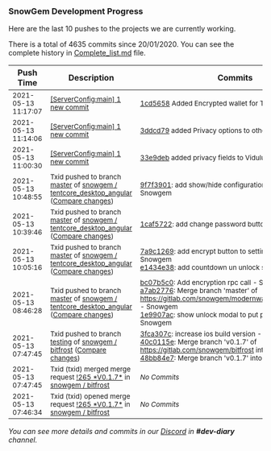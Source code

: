 
### SnowGem Development Progress

Here are the last 10 pushes to the projects we are currently working.

There is a total of 4635 commits since 20/01/2020. You can see the complete history in
 [Complete_list.md](Complete_list.md) file.

| Push Time | Description | Commits |
| --- | --- | --- |
| <sub>2021-05-13 11:17:07</sub> | <sub>[[ServerConfig:main] 1 new commit](https://github.com/TENTOfficial/ServerConfig/commit/1cd5658f0477964dbd04b54df8d3b84d3eb2628e)</sub> | <sub>[1cd5658](https://github.com/TENTOfficial/ServerConfig/commit/1cd5658f0477964dbd04b54df8d3b84d3eb2628e) Added Encrypted wallet for TENT - beta - ciripel</sub> |
| <sub>2021-05-13 11:14:06</sub> | <sub>[[ServerConfig:main] 1 new commit](https://github.com/TENTOfficial/ServerConfig/commit/3ddcd798293e51359a8c4c4a9e9838490c035914)</sub> | <sub>[3ddcd79](https://github.com/TENTOfficial/ServerConfig/commit/3ddcd798293e51359a8c4c4a9e9838490c035914) added Privacy options to other coins: - ciripel</sub> |
| <sub>2021-05-13 11:00:30</sub> | <sub>[[ServerConfig:main] 1 new commit](https://github.com/TENTOfficial/ServerConfig/commit/33e9deb5c8966a2c7f455e40ca64e73dd0b7584b)</sub> | <sub>[33e9deb](https://github.com/TENTOfficial/ServerConfig/commit/33e9deb5c8966a2c7f455e40ca64e73dd0b7584b) added privacy fields to Vidulum - ciripel</sub> |
| <sub>2021-05-13 10:48:55</sub> | <sub>Txid pushed to branch [master](https://gitlab.com/snowgem/tentcore_desktop_angular/commits/master) of [snowgem / tentcore\_desktop\_angular](https://gitlab.com/snowgem/tentcore_desktop_angular) ([Compare changes](https://gitlab.com/snowgem/tentcore_desktop_angular/compare/1caf57220a4be7d20e2630bd0386f521f97cc133...9f7f390129018db64496a440990e5376cc367181))</sub> | <sub>[9f7f3901](https://gitlab.com/snowgem/tentcore_desktop_angular/-/commit/9f7f390129018db64496a440990e5376cc367181): add show/hide configuration encryption: - Snowgem</sub> |
| <sub>2021-05-13 10:39:46</sub> | <sub>Txid pushed to branch [master](https://gitlab.com/snowgem/tentcore_desktop_angular/commits/master) of [snowgem / tentcore\_desktop\_angular](https://gitlab.com/snowgem/tentcore_desktop_angular) ([Compare changes](https://gitlab.com/snowgem/tentcore_desktop_angular/compare/e1434e38f2e911739a1990a025ebb17d155dc0ba...1caf57220a4be7d20e2630bd0386f521f97cc133))</sub> | <sub>[1caf5722](https://gitlab.com/snowgem/tentcore_desktop_angular/-/commit/1caf57220a4be7d20e2630bd0386f521f97cc133): add change password button - Snowgem</sub> |
| <sub>2021-05-13 10:05:16</sub> | <sub>Txid pushed to branch [master](https://gitlab.com/snowgem/tentcore_desktop_angular/commits/master) of [snowgem / tentcore\_desktop\_angular](https://gitlab.com/snowgem/tentcore_desktop_angular) ([Compare changes](https://gitlab.com/snowgem/tentcore_desktop_angular/compare/1e9907ac02355425b593044b33c5e692501b4a62...e1434e38f2e911739a1990a025ebb17d155dc0ba))</sub> | <sub>[7a9c1269](https://gitlab.com/snowgem/tentcore_desktop_angular/-/commit/7a9c1269bb9fedcb0ec344b5f69e3e2756707a8a): add encrypt button to settings page - Snowgem<br>[e1434e38](https://gitlab.com/snowgem/tentcore_desktop_angular/-/commit/e1434e38f2e911739a1990a025ebb17d155dc0ba): add countdown un unlock status - Snowgem</sub> |
| <sub>2021-05-13 08:46:28</sub> | <sub>Txid pushed to branch [master](https://gitlab.com/snowgem/tentcore_desktop_angular/commits/master) of [snowgem / tentcore\_desktop\_angular](https://gitlab.com/snowgem/tentcore_desktop_angular) ([Compare changes](https://gitlab.com/snowgem/tentcore_desktop_angular/compare/30c38321e9aef17dfde48109b5e2e94e8f8e77cb...1e9907ac02355425b593044b33c5e692501b4a62))</sub> | <sub>[bc07b5c0](https://gitlab.com/snowgem/tentcore_desktop_angular/-/commit/bc07b5c07655df2fcfd7ba004d673847925a2fed): Add encryption rpc call - Snowgem<br>[a7ab2776](https://gitlab.com/snowgem/tentcore_desktop_angular/-/commit/a7ab2776ea0a69d846d8dd005f71b299edc1a22a): Merge branch 'master' of https://gitlab.com/snowgem/modernwallet_desktop_angular - Snowgem<br>[1e9907ac](https://gitlab.com/snowgem/tentcore_desktop_angular/-/commit/1e9907ac02355425b593044b33c5e692501b4a62): show unlock modal to put password - Snowgem</sub> |
| <sub>2021-05-13 07:47:45</sub> | <sub>Txid pushed to branch [testing](https://gitlab.com/snowgem/bitfrost/commits/testing) of [snowgem / bitfrost](https://gitlab.com/snowgem/bitfrost) ([Compare changes](https://gitlab.com/snowgem/bitfrost/compare/0374c391930a66c90ef270d9d1e9edadd6e0dcfc...48bb84e78011261a6de06c2961e48c4167205562))</sub> | <sub>[3fca307c](https://gitlab.com/snowgem/bitfrost/-/commit/3fca307c51df0e47d0b87167949f6422a97afa0e): increase ios build version - Snowgem<br>[40c0115e](https://gitlab.com/snowgem/bitfrost/-/commit/40c0115e6d673504324f881751dcf70e8e61af30): Merge branch 'v0.1.7' of https://gitlab.com/snowgem/bitfrost into v0.1.7 - Snowgem<br>[48bb84e7](https://gitlab.com/snowgem/bitfrost/-/commit/48bb84e78011261a6de06c2961e48c4167205562): Merge branch 'v0.1.7' into 'testing' - Txid</sub> |
| <sub>2021-05-13 07:47:45</sub> | <sub>Txid (txid) merged merge request [\!265 \*V0\.1\.7\*](https://gitlab.com/snowgem/bitfrost/-/merge_requests/265) in [snowgem / bitfrost](https://gitlab.com/snowgem/bitfrost)</sub> | <sub>_No Commits_</sub> |
| <sub>2021-05-13 07:46:34</sub> | <sub>Txid (txid) opened merge request [\!265 \*V0\.1\.7\*](https://gitlab.com/snowgem/bitfrost/-/merge_requests/265) in [snowgem / bitfrost](https://gitlab.com/snowgem/bitfrost)</sub> | <sub>_No Commits_</sub> |

_You can see more details and commits in our [Discord](https://discord.gg/zumGnbg) in **#dev-diary** channel._
